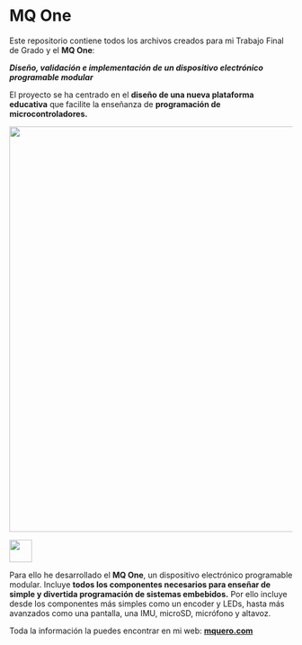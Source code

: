 # MQ One

Este repositorio contiene todos los archivos creados para mi Trabajo Final de Grado y el **MQ One**: 

***Diseño, validación e implementación de un dispositivo electrónico programable modular***

El proyecto se ha centrado en el **diseño de una nueva plataforma educativa** que facilite la enseñanza de **programación de microcontroladores.**

<a href="url"><img src="https://optimistic-kindness-c344eba2ae.media.strapiapp.com/MQ_One_Mountain_Module_9af55f6e16.jpg" align="center" height="720" ></a>

<img src="https://optimistic-kindness-c344eba2ae.media.strapiapp.com/MQ_One_Camera_Module_623fc57dfc.GIF" width="40" height="40" />

Para ello he desarrollado el **MQ One**, un dispositivo electrónico programable modular. Incluye **todos los componentes necesarios para enseñar de simple y divertida programación de sistemas embebidos.** Por ello incluye desde los componentes más simples como un encoder y LEDs, hasta más avanzados como una pantalla, una IMU, microSD, micrófono y altavoz.

Toda la información la puedes encontrar en mi web: **[mquero.com](https://mquero.com/)**
